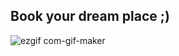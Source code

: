 ## Book your dream place ;)
![ezgif com-gif-maker](https://user-images.githubusercontent.com/87390353/129442744-27a0675d-3c09-4a8a-87b7-077862d4e830.gif)
